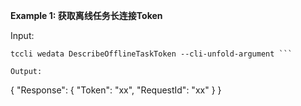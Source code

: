 **Example 1: 获取离线任务长连接Token**



Input: 

```
tccli wedata DescribeOfflineTaskToken --cli-unfold-argument ```

Output: 
```
{
    "Response": {
        "Token": "xx",
        "RequestId": "xx"
    }
}
```

